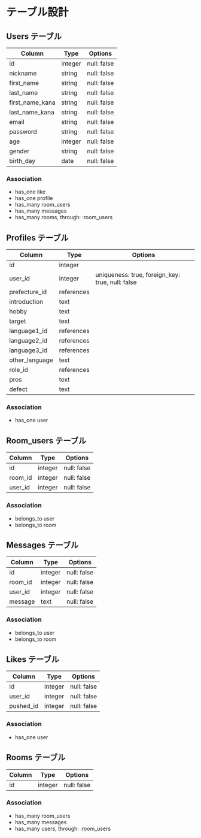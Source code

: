 # テーブル設計

## Users テーブル

| Column           | Type       | Options                        |
| ---------------- | ---------- | ------------------------------ |
| id               | integer    | null: false                    |
| nickname         | string     | null: false                    |
| first_name       | string     | null: false                    |
| last_name        | string     | null: false                    |
| first_name_kana  | string     | null: false                    |
| last_name_kana   | string     | null: false                    |
| email            | string     | null: false                    |
| password         | string     | null: false                    |
| age              | integer    | null: false                    |
| gender           | string     | null: false                    |
| birth_day        | date       | null: false                    |

### Association

- has_one like
- has_one profile
- has_many room_users 
- has_many messages
- has_many rooms, through: :room_users


## Profiles テーブル

| Column            | Type       | Options                                            |
| ----------------- | ---------- | -------------------------------------------------- |
| id                | integer    |                                                    |
| user_id           | integer    | uniqueness: true, foreign_key: true, null: false   |
| prefecture_id     | references |                                                    |
| introduction      | text       |                                                    |
| hobby             | text       |                                                    |
| target            | text       |                                                    |
| language1_id      | references |                                                    |
| language2_id      | references |                                                    |
| language3_id      | references |                                                    |
| other_language    | text       |                                                    |
| role_id           | references |                                                    |
| pros              | text       |                                                    |
| defect            | text       |                                                    |

### Association

- has_one user


## Room_users テーブル

| Column  | Type       | Options     |
| ------- | ---------- | ----------- |
| id      | integer    | null: false |
| room_id | integer    | null: false |
| user_id | integer    | null: false |

### Association

- belongs_to user
- belongs_to room


## Messages テーブル

| Column        | Type       | Options      |
| ------------- | ---------- | ------------ |
| id            | integer    | null: false  |
| room_id       | integer    | null: false  |
| user_id       | integer    | null: false  |
| message       | text       | null: false  |

### Association

- belongs_to user
- belongs_to room


## Likes テーブル

| Column        | Type       | Options        |
| ------------- | ---------- | -------------- |
| id            | integer    | null: false    |
| user_id       | integer    | null: false    |
| pushed_id     | integer    | null: false    |

### Association

- has_one user


## Rooms テーブル

| Column     | Type       | Options        |
| ---------- | ---------- | -------------- |
| id         | integer    | null: false    |

### Association

- has_many room_users 
- has_many messages
- has_many users, through: :room_users